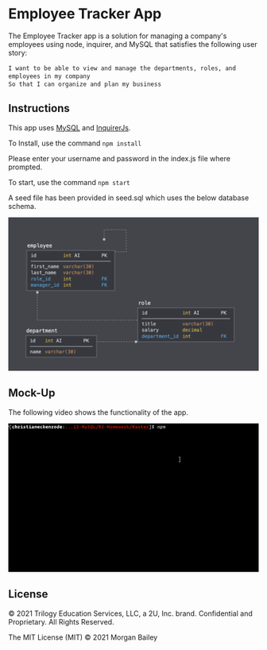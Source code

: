# Employee Tracker App

The Employee Tracker app is a solution for managing a company's employees using node, inquirer, and MySQL that satisfies the following user story:

```As a business owner
I want to be able to view and manage the departments, roles, and employees in my company
So that I can organize and plan my business
```


## Instructions

This app uses [MySQL](https://www.npmjs.com/package/mysql) and [InquirerJs](https://www.npmjs.com/package/inquirer/v/0.2.3). 

To Install, use the command `npm install`

Please enter your username and password in the index.js file where prompted.

To start, use the command `npm start`

A seed file has been provided in seed.sql which uses the below database schema.

![Database Schema](Assets/schema.png)

## Mock-Up

The following video shows the functionality of the app.

![Employee Tracker](Assets/employee-tracker.gif)

## License

© 2021 Trilogy Education Services, LLC, a 2U, Inc. brand. Confidential and Proprietary. All Rights Reserved.

The MIT License (MIT) © 2021 Morgan Bailey